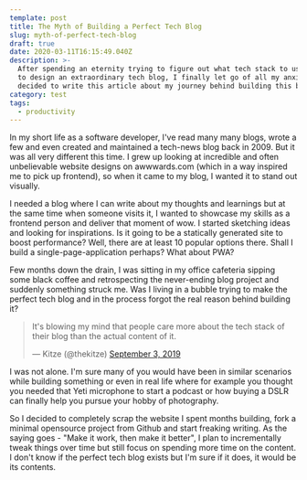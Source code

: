 ```yaml
---
template: post
title: The Myth of Building a Perfect Tech Blog
slug: myth-of-perfect-tech-blog
draft: true
date: 2020-03-11T16:15:49.040Z
description: >-
  After spending an eternity trying to figure out what tech stack to use and how
  to design an extraordinary tech blog, I finally let go of all my anxiety and
  decided to write this article about my journey behind building this blog.
category: test
tags:
  - productivity
---
```

In my short life as a software developer, I've read many many blogs, wrote a few and even created and maintained a tech-news blog back in 2009. But it was all very different this time. I grew up looking at incredible and often unbelievable website designs on awwwards.com (which in a way inspired me to pick up frontend), so when it came to my blog, I wanted it to stand out visually.

I needed a blog where I can write about my thoughts and learnings but at the same time when someone visits it, I wanted to showcase my skills as a frontend person and deliver that moment of wow. I started sketching ideas and looking for inspirations. Is it going to be a statically generated site to boost performance? Well, there are at least 10 popular options there. Shall I build a single-page-application perhaps? What about PWA?

Few months down the drain, I was sitting in my office cafeteria sipping some black coffee and retrospecting the never-ending blog project and suddenly something struck me. Was I living in a bubble trying to make the perfect tech blog and in the process forgot the real reason behind building it?

<blockquote class="twitter-tweet"><p lang="en" dir="ltr">It&#39;s blowing my mind that people care more about the tech stack of their blog than the actual content of it.</p>&mdash; Kitze (@thekitze) <a href="https://twitter.com/thekitze/status/1168929106613997569?ref_src=twsrc%5Etfw">September 3, 2019</a></blockquote> <script async src="https://platform.twitter.com/widgets.js" charset="utf-8"></script>

I was not alone. I'm sure many of you would have been in similar scenarios while building something or even in real life where for example you thought you needed that Yeti microphone to start a podcast or how buying a DSLR can finally help you pursue your hobby of photography.



So I decided to completely scrap the website I spent months building, fork a minimal opensource project from Github and start freaking writing. As the saying goes - "Make it work, then make it better", I plan to incrementally tweak things over time but still focus on spending more time on the content. I don't know if the perfect tech blog exists but I'm sure if it does, it would be its contents.

